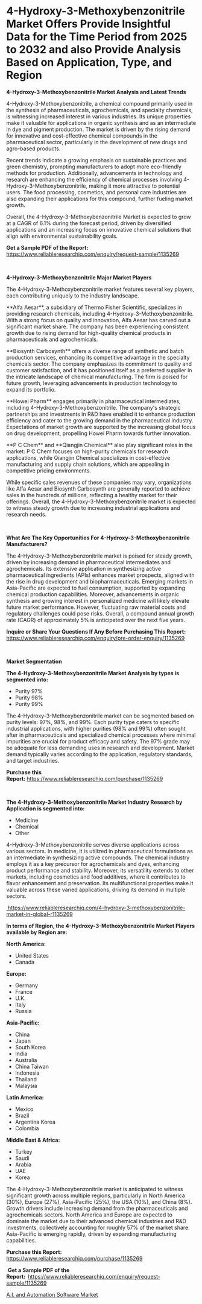 <p><h1>4-Hydroxy-3-Methoxybenzonitrile Market Offers Provide Insightful Data for the Time Period from 2025 to 2032 and also Provide Analysis Based on Application, Type, and Region</h1></p><p><strong>4-Hydroxy-3-Methoxybenzonitrile Market Analysis and Latest Trends</strong></p>
<p><p>4-Hydroxy-3-Methoxybenzonitrile, a chemical compound primarily used in the synthesis of pharmaceuticals, agrochemicals, and specialty chemicals, is witnessing increased interest in various industries. Its unique properties make it valuable for applications in organic synthesis and as an intermediate in dye and pigment production. The market is driven by the rising demand for innovative and cost-effective chemical compounds in the pharmaceutical sector, particularly in the development of new drugs and agro-based products.</p><p>Recent trends indicate a growing emphasis on sustainable practices and green chemistry, prompting manufacturers to adopt more eco-friendly methods for production. Additionally, advancements in technology and research are enhancing the efficiency of chemical processes involving 4-Hydroxy-3-Methoxybenzonitrile, making it more attractive to potential users. The food processing, cosmetics, and personal care industries are also expanding their applications for this compound, further fueling market growth.</p><p>Overall, the 4-Hydroxy-3-Methoxybenzonitrile Market is expected to grow at a CAGR of 6.1% during the forecast period, driven by diversified applications and an increasing focus on innovative chemical solutions that align with environmental sustainability goals.</p></p>
<p><strong>Get a Sample PDF of the Report:&nbsp;</strong> <a href="https://www.reliableresearchiq.com/enquiry/request-sample/1135269?utm_campaign=2310&utm_medium=2&utm_source=Github&utm_content=ia&utm_term=25032025&utm_id=4-hydroxy-3-methoxybenzonitrile">https://www.reliableresearchiq.com/enquiry/request-sample/1135269</a></p>
<p>&nbsp;</p>
<p><strong>4-Hydroxy-3-Methoxybenzonitrile Major Market Players</strong></p>
<p><p>The 4-Hydroxy-3-Methoxybenzonitrile market features several key players, each contributing uniquely to the industry landscape. </p><p>**Alfa Aesar**, a subsidiary of Thermo Fisher Scientific, specializes in providing research chemicals, including 4-Hydroxy-3-Methoxybenzonitrile. With a strong focus on quality and innovation, Alfa Aesar has carved out a significant market share. The company has been experiencing consistent growth due to rising demand for high-quality chemical products in pharmaceuticals and agrochemicals.</p><p>**Biosynth Carbosynth** offers a diverse range of synthetic and batch production services, enhancing its competitive advantage in the specialty chemicals sector. The company emphasizes its commitment to quality and customer satisfaction, and it has positioned itself as a preferred supplier in the intricate landscape of chemical manufacturing. The firm is poised for future growth, leveraging advancements in production technology to expand its portfolio.</p><p>**Howei Pharm** engages primarily in pharmaceutical intermediates, including 4-Hydroxy-3-Methoxybenzonitrile. The company's strategic partnerships and investments in R&D have enabled it to enhance production efficiency and cater to the growing demand in the pharmaceutical industry. Expectations of market growth are supported by the increasing global focus on drug development, propelling Howei Pharm towards further innovation.</p><p>**P C Chem** and **Qiangjin Chemical** also play significant roles in the market: P C Chem focuses on high-purity chemicals for research applications, while Qiangjin Chemical specializes in cost-effective manufacturing and supply chain solutions, which are appealing in competitive pricing environments. </p><p>While specific sales revenues of these companies may vary, organizations like Alfa Aesar and Biosynth Carbosynth are generally reported to achieve sales in the hundreds of millions, reflecting a healthy market for their offerings. Overall, the 4-Hydroxy-3-Methoxybenzonitrile market is expected to witness steady growth due to increasing industrial applications and research needs.</p></p>
<p>&nbsp;</p>
<p><strong>What Are The Key Opportunities For 4-Hydroxy-3-Methoxybenzonitrile Manufacturers?</strong></p>
<p><p>The 4-Hydroxy-3-Methoxybenzonitrile market is poised for steady growth, driven by increasing demand in pharmaceutical intermediates and agrochemicals. Its extensive application in synthesizing active pharmaceutical ingredients (APIs) enhances market prospects, aligned with the rise in drug development and biopharmaceuticals. Emerging markets in Asia-Pacific are expected to fuel consumption, supported by expanding chemical production capabilities. Moreover, advancements in organic synthesis and growing interest in personalized medicine will likely elevate future market performance. However, fluctuating raw material costs and regulatory challenges could pose risks. Overall, a compound annual growth rate (CAGR) of approximately 5% is anticipated over the next five years.</p></p>
<p><strong>Inquire or Share Your Questions If Any Before Purchasing This Report:</strong> <a href="https://www.reliableresearchiq.com/enquiry/pre-order-enquiry/1135269?utm_campaign=2310&utm_medium=2&utm_source=Github&utm_content=ia&utm_term=25032025&utm_id=4-hydroxy-3-methoxybenzonitrile">https://www.reliableresearchiq.com/enquiry/pre-order-enquiry/1135269</a></p>
<p>&nbsp;</p>
<p><strong>Market Segmentation</strong></p>
<p><strong>The 4-Hydroxy-3-Methoxybenzonitrile Market Analysis by types is segmented into:</strong></p>
<p><ul><li>Purity 97%</li><li>Purity 98%</li><li>Purity 99%</li></ul></p>
<p><p>The 4-Hydroxy-3-Methoxybenzonitrile market can be segmented based on purity levels: 97%, 98%, and 99%. Each purity type caters to specific industrial applications, with higher purities (98% and 99%) often sought after in pharmaceuticals and specialized chemical processes where minimal impurities are crucial for product efficacy and safety. The 97% grade may be adequate for less demanding uses in research and development. Market demand typically varies according to the application, regulatory standards, and target industries.</p></p>
<p><strong>Purchase this Report:&nbsp;</strong><a href="https://www.reliableresearchiq.com/purchase/1135269?utm_campaign=2310&utm_medium=2&utm_source=Github&utm_content=ia&utm_term=25032025&utm_id=4-hydroxy-3-methoxybenzonitrile">https://www.reliableresearchiq.com/purchase/1135269</a></p>
<p>&nbsp;</p>
<p><strong>The 4-Hydroxy-3-Methoxybenzonitrile Market Industry Research by Application is segmented into:</strong></p>
<p><ul><li>Medicine</li><li>Chemical</li><li>Other</li></ul></p>
<p><p>4-Hydroxy-3-Methoxybenzonitrile serves diverse applications across various sectors. In medicine, it is utilized in pharmaceutical formulations as an intermediate in synthesizing active compounds. The chemical industry employs it as a key precursor for agrochemicals and dyes, enhancing product performance and stability. Moreover, its versatility extends to other markets, including cosmetics and food additives, where it contributes to flavor enhancement and preservation. Its multifunctional properties make it valuable across these varied applications, driving its demand in multiple sectors.</p></p>
<p><a href="https://www.reliableresearchiq.com/4-hydroxy-3-methoxybenzonitrile-market-in-global-r1135269?utm_campaign=2310&utm_medium=2&utm_source=Github&utm_content=ia&utm_term=25032025&utm_id=4-hydroxy-3-methoxybenzonitrile">&nbsp;https://www.reliableresearchiq.com/4-hydroxy-3-methoxybenzonitrile-market-in-global-r1135269</a></p>
<p><strong>In terms of Region, the 4-Hydroxy-3-Methoxybenzonitrile Market Players available by Region are:</strong></p>
<p>
    <p> <strong> North America: </strong>
        <ul>
            <li>United States</li>
            <li>Canada</li>
        </ul>
        </p> 
    <p> <strong> Europe: </strong>
        <ul>
            <li>Germany</li>
            <li>France</li>
            <li>U.K.</li>
            <li>Italy</li>
            <li>Russia</li>
        </ul>
        </p> 
    <p> <strong> Asia-Pacific: </strong>
        <ul>
            <li>China</li>
            <li>Japan</li>
            <li>South Korea</li>
            <li>India</li>
            <li>Australia</li>
            <li>China Taiwan</li>
            <li>Indonesia</li>
            <li>Thailand</li>
            <li>Malaysia</li>
        </ul>
        </p> 
    <p> <strong> Latin America: </strong>
        <ul>
            <li>Mexico</li>
            <li>Brazil</li>
            <li>Argentina Korea</li>
            <li>Colombia</li>
        </ul>
        </p> 
    <p> <strong> Middle East & Africa: </strong>
        <ul>
            <li>Turkey</li>
            <li>Saudi</li>
            <li>Arabia</li>
            <li>UAE</li>
            <li>Korea</li>
        </ul>
    </p>
    </p>
<p><p>The 4-Hydroxy-3-Methoxybenzonitrile market is anticipated to witness significant growth across multiple regions, particularly in North America (30%), Europe (27%), Asia-Pacific (25%), the USA (10%), and China (8%). Growth drivers include increasing demand from the pharmaceuticals and agrochemicals sectors. North America and Europe are expected to dominate the market due to their advanced chemical industries and R&D investments, collectively accounting for roughly 57% of the market share. Asia-Pacific is emerging rapidly, driven by expanding manufacturing capabilities.</p></p>
<p><strong>Purchase this Report: </strong><a href="https://www.reliableresearchiq.com/purchase/1135269?utm_campaign=2310&utm_medium=2&utm_source=Github&utm_content=ia&utm_term=25032025&utm_id=4-hydroxy-3-methoxybenzonitrile">https://www.reliableresearchiq.com/purchase/1135269</a></p>
<p>&nbsp;<strong>Get a Sample PDF of the Report:&nbsp;&nbsp;</strong><a href="https://www.reliableresearchiq.com/enquiry/request-sample/1135269?utm_campaign=2310&utm_medium=2&utm_source=Github&utm_content=ia&utm_term=25032025&utm_id=4-hydroxy-3-methoxybenzonitrile">https://www.reliableresearchiq.com/enquiry/request-sample/1135269</a></p>
<p><strong></strong></p>
<p><p><a href="https://github.com/zahrigayda1h/Market-Research-Report-List-1/blob/main/ai-and-automation-software-market.md?utm_campaign=2310&utm_medium=2&utm_source=Github&utm_content=ia&utm_term=25032025&utm_id=4-hydroxy-3-methoxybenzonitrile">A.I. and Automation Software Market</a></p></p>